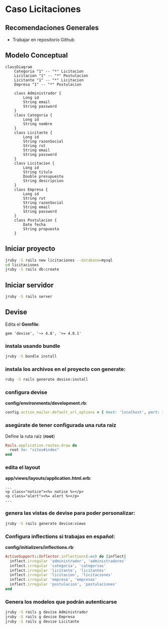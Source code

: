 # Caso Licitaciones

## Recomendaciones Generales 

- Trabajar en repositorio Github 

## Modelo Conceptual

```mermaid
classDiagram
    Categoria "1" -- "*" Licitacion
    Licitacion "1" -- "*" Postulacion
    Licitante "1" -- "*" Licitacion 
    Empresa "1" -- "*" Postulacion

    class Administrador {
        Long id 
        String email 
        String password 
    }
    class Categoria {
        Long id 
        String nombre 
    }
    class Licitante {
        Long id 
        String razonSocial
        String rut 
        String email 
        String password
    }
    class Licitacion {
        Long id 
        String titulo 
        Double presupuesto 
        String descripcion 
    }
    class Empresa {
        Long id 
        String rut 
        String razonSocial 
        String email 
        String password 
    }
    class Postulacion {
        Date fecha 
        String propuesta 
    }  
```

## Iniciar proyecto 

```bash
jruby -S rails new licitaciones --database=mysql 
cd licitaciones 
jruby -S rails db:create 
```

## Iniciar servidor 

```bash
jruby -S rails server 
```

## Devise 

Edita el **Gemfile**:
``` 
gem 'devise', '~> 4.8', '>= 4.8.1'
```

### instala usando **bundle**
```bash
jruby -S bundle install 
```

### instala los archivos en el proyecto con **generate**:
```bash
ruby -S rails generate devise:install
```

### configura devise

**config/environments/development.rb**:
```ruby
config.action_mailer.default_url_options = { host: 'localhost', port: 3000 }
```

### asegúrate de tener configurada una ruta raíz

Define la ruta raíz (**root**)
```ruby
Rails.application.routes.draw do
  root to: "sites#index"
end
```

### edita el layout 

**app/views/layouts/application.html.erb**:
```erb
...
<p class="notice"><%= notice %></p>
<p class="alert"><%= alert %></p>
...
```

### genera las vistas de **devise** para poder personalizar:

```bash
jruby -S rails generate devise:views
```

### Configura inflections si trabajas en **español**:

**config/initializers/inflections.rb**:
```ruby
ActiveSupport::Inflector.inflections(:en) do |inflect|
  inflect.irregular 'administrador', 'administradores'
  inflect.irregular 'categoria', 'categorias'
  inflect.irregular 'licitante', 'licitantes'
  inflect.irregular 'licitacion', 'licitaciones'
  inflect.irregular 'empresa', 'empresas'
  inflect.irregular 'postulacion', 'postulaciones'
end
```

### Genera los modelos que podrán autenticarse

```bash
jruby -S rails g devise Administrador 
jruby -S rails g devise Empresa 
jruby -S rails g devise Licitante 
```